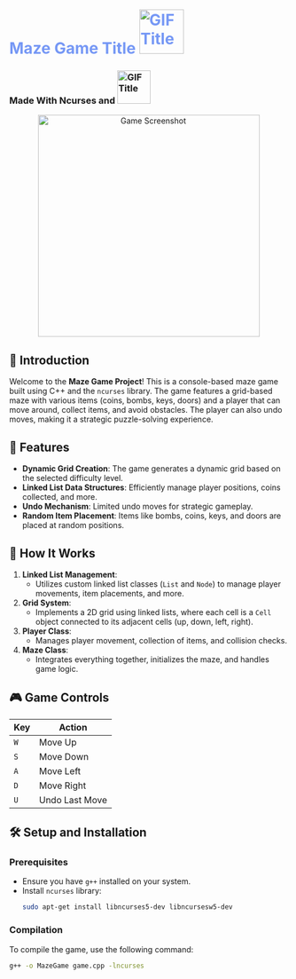 <h1 style="color: rgb(118, 152, 245)", align="left">
  Maze Game Title
  <img src="https://encrypted-tbn0.gstatic.com/images?q=tbn:ANd9GcR6NiyPlS7cyuZjD3a8imeXyXVcQ_SJL6oLYw&s" alt="GIF Title" width="80"/>
</h1>

<h3 align="left">
  Made With Ncurses and 
  <img src="https://img.shields.io/badge/c++-%2300599C.svg?style=for-the-badge&logo=c%2B%2B&logoColor=white" alt="GIF Title" width="60"/>
</h3>




  <div align="center">
  <img src="https://github.com/user-attachments/assets/0d9672da-2368-4129-bce5-bb2157428fbe" alt="Game Screenshot" width="400"/>
</div>


## 🏁 Introduction

Welcome to the **Maze Game Project**! This is a console-based maze game built using C++ and the `ncurses` library. The game features a grid-based maze with various items (coins, bombs, keys, doors) and a player that can move around, collect items, and avoid obstacles. The player can also undo moves, making it a strategic puzzle-solving experience.

## 🚀 Features

- **Dynamic Grid Creation**: The game generates a dynamic grid based on the selected difficulty level.
- **Linked List Data Structures**: Efficiently manage player positions, coins collected, and more.
- **Undo Mechanism**: Limited undo moves for strategic gameplay.
- **Random Item Placement**: Items like bombs, coins, keys, and doors are placed at random positions.

## 📜 How It Works

1. **Linked List Management**: 
    - Utilizes custom linked list classes (`List` and `Node`) to manage player movements, item placements, and more.
2. **Grid System**: 
    - Implements a 2D grid using linked lists, where each cell is a `Cell` object connected to its adjacent cells (up, down, left, right).
3. **Player Class**: 
    - Manages player movement, collection of items, and collision checks.
4. **Maze Class**: 
    - Integrates everything together, initializes the maze, and handles game logic.

## 🎮 Game Controls

| Key | Action       |
|-----|--------------|
| `W` | Move Up      |
| `S` | Move Down    |
| `A` | Move Left    |
| `D` | Move Right   |
| `U` | Undo Last Move |

## 🛠️ Setup and Installation

### Prerequisites

- Ensure you have `g++` installed on your system.
- Install `ncurses` library: 
    ```bash
    sudo apt-get install libncurses5-dev libncursesw5-dev
    ```

### Compilation

To compile the game, use the following command:
```bash
g++ -o MazeGame game.cpp -lncurses
```

